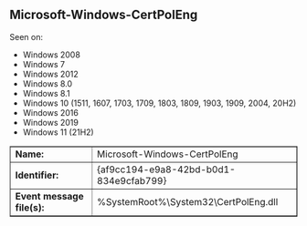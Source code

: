 ## Microsoft-Windows-CertPolEng

Seen on:
* Windows 2008
* Windows 7
* Windows 2012
* Windows 8.0
* Windows 8.1
* Windows 10 (1511, 1607, 1703, 1709, 1803, 1809, 1903, 1909, 2004, 20H2)
* Windows 2016
* Windows 2019
* Windows 11 (21H2)

<table border="1" class="docutils">
  <tbody>
    <tr>
      <td><b>Name:</b></td>
      <td>Microsoft-Windows-CertPolEng</td>
    </tr>
    <tr>
      <td><b>Identifier:</b></td>
      <td>{af9cc194-e9a8-42bd-b0d1-834e9cfab799}</td>
    </tr>
    <tr>
      <td><b>Event message file(s):</b></td>
      <td>%SystemRoot%\System32\CertPolEng.dll</td>
    </tr>
  </tbody>
</table>

&nbsp;

